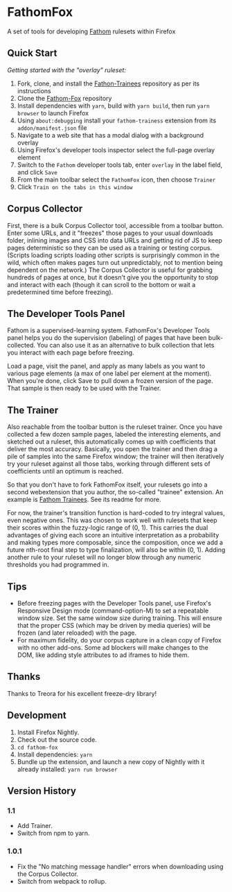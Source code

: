# FathomFox

A set of tools for developing [Fathom](http://mozilla.github.io/fathom/)
rulesets within Firefox

## Quick Start

_Getting started with the "overlay" ruleset:_

1. Fork, clone, and install the
   [Fathon-Trainees](https://github.com/mozilla/fathom-trainees/) repository as per
   its instructions
2. Clone the [Fathom-Fox](https://github.com/mozilla/fathom-fox) repository
3. Install dependencies with `yarn`, build with `yarn build`, then run `yarn browser`
   to launch Firefox
4. Using `about:debugging` install your `fathom-trainess` extension from its
   `addon/manifest.json` file
5. Navigate to a web site that has a modal dialog with a background overlay
6. Using Firefox's developer tools inspector select the full-page overlay element
7. Switch to the `Fathom` developer tools tab, enter `overlay` in the label field,
   and click `Save`
8. From the main toolbar select the `FathomFox` icon, then choose `Trainer`
9. Click `Train on the tabs in this window`

## Corpus Collector

First, there is a bulk Corpus Collector tool, accessible from a toolbar button.
Enter some URLs, and it "freezes" those pages to your usual downloads folder,
inlining images and CSS into data URLs and getting rid of JS to keep pages
deterministic so they can be used as a training or testing corpus. (Scripts
loading scripts loading other scripts is surprisingly common in the wild, which
often makes pages turn out unpredictably, not to mention being dependent on the
network.) The Corpus Collector is useful for grabbing hundreds of pages at
once, but it doesn't give you the opportunity to stop and interact with each
(though it can scroll to the bottom or wait a predetermined time before
freezing).

## The Developer Tools Panel

Fathom is a supervised-learning system. FathomFox's Developer Tools panel helps
you do the supervision (labeling) of pages that have been bulk-collected. You
can also use it as an alternative to bulk collection that lets you interact
with each page before freezing.

Load a page, visit the panel, and apply as many labels as you want to various
page elements (a max of one label per element at the moment). When you're done,
click Save to pull down a frozen version of the page. That sample is then ready
to be used with the Trainer.

## The Trainer

Also reachable from the toolbar button is the ruleset trainer. Once you have
collected a few dozen sample pages, labeled the interesting elements, and
sketched out a ruleset, this automatically comes up with coefficients that
deliver the most accuracy. Basically, you open the trainer and then drag a pile
of samples into the same Firefox window; the trainer will then iteratively try
your ruleset against all those tabs, working through different sets of
coefficients until an optimum is reached.

So that you don't have to fork FathomFox itself, your rulesets go into a second
webextension that you author, the so-called "trainee" extension. An example is
[Fathom Trainees](https://github.com/mozilla/fathom-trainees). See its readme
for more.

For now, the trainer's transition function is hard-coded to try integral
values, even negative ones. This was chosen to work well with rulesets that
keep their scores within the fuzzy-logic range of (0, 1). This carries the dual
advantages of giving each score an intuitive interpretation as a probability
and making types more composable, since the composition, once we add a future
nth-root final step to type finalization, will also be within (0, 1). Adding
another rule to your ruleset will no longer blow through any numeric thresholds
you had programmed in.

## Tips

* Before freezing pages with the Developer Tools panel, use Firefox's
  Responsive Design mode (command-option-M) to set a repeatable window size.
  Set the same window size during training. This will ensure that the proper
  CSS (which may be driven by media queries) will be frozen (and later
  reloaded) with the page.
* For maximum fidelity, do your corpus capture in a clean copy of Firefox with
  no other add-ons. Some ad blockers will make changes to the DOM, like adding
  style attributes to ad iframes to hide them.

## Thanks

Thanks to Treora for his excellent freeze-dry library!

## Development

1. Install Firefox Nightly.
2. Check out the source code.
3. `cd fathom-fox`
4. Install dependencies: `yarn`
5. Bundle up the extension, and launch a new copy of Nightly with it already installed: `yarn run browser`

## Version History

### 1.1

* Add Trainer.
* Switch from npm to yarn.

### 1.0.1

* Fix the "No matching message handler" errors when downloading using the Corpus Collector.
* Switch from webpack to rollup.
